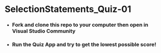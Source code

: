 # SelectionStatements_Quiz-01

- ### Fork and clone this repo to your computer then open in Visual Studio Community
- ### Run the Quiz App and try to get the lowest possible score!
